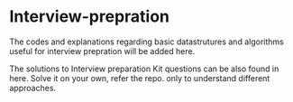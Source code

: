 # Interview-prepration
The codes and explanations regarding basic datastrutures and algorithms useful for interview prepration will be added here.

The solutions to Interview preparation Kit questions can be also found in here. Solve it on your own, refer the repo. only to understand different approaches.
